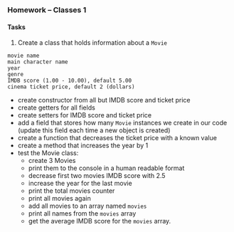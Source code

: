 ### Homework – Classes 1


#### Tasks

1. Create a class that holds information about a `Movie`
```
movie name
main character name
year
genre
IMDB score (1.00 - 10.00), default 5.00
cinema ticket price, default 2 (dollars)
```

- create constructor from all but IMDB score and ticket price
- create getters for all fields
- create setters for IMDB score and ticket price
- add a field that stores how many `Movie` instances we create in our code
(update this field each time a new object is created)
- create a function that decreases the ticket price with a known value
- create a method that increases the year by 1
- test the Movie class:
  - create 3 Movies
  - print them to the console in a human readable format
  - decrease first two movies IMDB score with 2.5
  - increase the year for the last movie
  - print the total movies counter
  - print all movies again
  - add all movies to an array named `movies`
  - print all names from the `movies` array
  - get the average IMDB score for the `movies` array.
